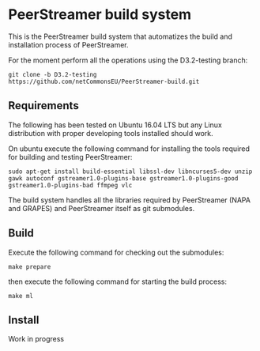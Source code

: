 PeerStreamer build system
===========================

This is the PeerStreamer build system that automatizes the build and installation
process of PeerStreamer.

For the moment perform all the operations using the D3.2-testing branch:

`git clone -b D3.2-testing
https://github.com/netCommonsEU/PeerStreamer-build.git`

## Requirements

The following has been tested on Ubuntu 16.04 LTS but any Linux distribution with
proper developing tools installed should work.

On ubuntu execute the following command for installing the tools required for
building and testing PeerStreamer:

`sudo apt-get install build-essential libssl-dev libncurses5-dev unzip gawk
autoconf gstreamer1.0-plugins-base gstreamer1.0-plugins-good
gstreamer1.0-plugins-bad ffmpeg vlc`

The build system handles all the libraries required by PeerStreamer (NAPA and
GRAPES) and PeerStreamer itself as git submodules.

## Build

Execute the following command for checking out the submodules:

`make prepare`

then execute the following command for starting the build process:

`make ml`

## Install

Work in progress
